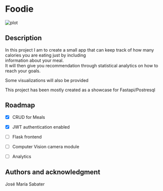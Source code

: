 # Foodie

![plot](./assets/foodie.png)
## Description

In this project I am to create a small app that can keep track of how many calories you are eating just by including  
information about your meal.  
It will then give you recommendation through statistical analytics on how to reach your goals.  

Some visualizations will also be provided

This project has been mostly created as a showcase for Fastapi/Postresql


## Roadmap

- [x] CRUD for Meals

- [x] JWT authentication enabled

- [ ] Flask frontend

- [ ] Computer Vision camera module

- [ ] Analytics

## Authors and acknowledgment
José María Sabater